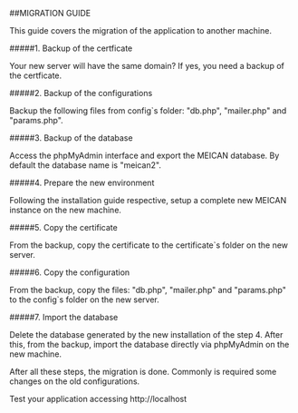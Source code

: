 ##MIGRATION GUIDE

This guide covers the migration of the application to another machine.

#####1. Backup of the certficate

Your new server will have the same domain? If yes, you need a backup of the certficate.

#####2. Backup of the configurations

Backup the following files from config`s folder: "db.php", "mailer.php" and "params.php". 

#####3. Backup of the database

Access the phpMyAdmin interface and export the MEICAN database. By default the database name is "meican2".

#####4. Prepare the new environment

Following the installation guide respective, setup a complete new MEICAN instance on the new machine.

#####5. Copy the certificate

From the backup, copy the certificate to the certificate`s folder on the new server.

#####6. Copy the configuration

From the backup, copy the files: "db.php", "mailer.php" and "params.php" to the config`s folder on the new server.

#####7. Import the database

Delete the database generated by the new installation of the step 4. After this, from the backup, import the database directly via phpMyAdmin on the new machine.

After all these steps, the migration is done. Commonly is required some changes on the old configurations.

Test your application accessing http://localhost
